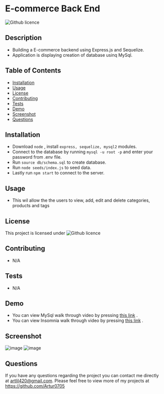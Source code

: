 # E-commerce Back End 

  ![Github licence](http://img.shields.io/badge/license-MIT-blue.svg)


  ## Description
  - Building a E-commerce backend using Express.js and Sequelize. 
  - Application is displaying creation of database usinq MySql.

  ## Table of Contents
  * [Installation](#installation)
  * [Usage](#usage)
  * [License](#license)
  * [Contributing](#contributing)
  * [Tests](#tests)
  * [Demo](#demo)
  * [Screenshot](#screenshot)
  * [Questions](#questions)

  ## Installation

  - Download `node` , install  `express, sequelize, mysql2` modules.
  - Connect to the database by running `mysql -u root -p` and enter your password
    from .env file.
  - Run `source db/schema.sql` to create database.
  - Run `node seeds/index.js` to seed data.
  - Lastly run `npm start` to connect to the server.


  ## Usage
  - This wil allow the the users to view, add, edit and delete categories, products and tags

  ## License
  This project is licensed under ![Github licence](http://img.shields.io/badge/license-MIT-blue.svg)

  ## Contributing
  - N/A

  ## Tests
  - N/A

  ## Demo

  - You can view MySql walk through video by pressing [this link]() .
  - You can view Insomnia walk through video by pressing [this link]() .

  ## Screenshot 

  ![image]()
  ![image]()

  ## Questions
  If you have any questions regarding the project you can contact me directly at artlil420@gmail.com.
  Please feel free to view more of my projects at https://github.com/Artur0705